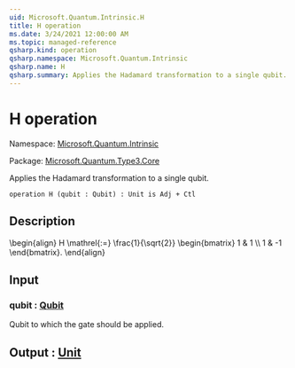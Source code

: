 ```yaml
---
uid: Microsoft.Quantum.Intrinsic.H
title: H operation
ms.date: 3/24/2021 12:00:00 AM
ms.topic: managed-reference
qsharp.kind: operation
qsharp.namespace: Microsoft.Quantum.Intrinsic
qsharp.name: H
qsharp.summary: Applies the Hadamard transformation to a single qubit.
---
```


# H operation

Namespace: [Microsoft.Quantum.Intrinsic](xref:Microsoft.Quantum.Intrinsic)

Package: [Microsoft.Quantum.Type3.Core](https://nuget.org/packages/Microsoft.Quantum.Type3.Core)


Applies the Hadamard transformation to a single qubit.

```qsharp
operation H (qubit : Qubit) : Unit is Adj + Ctl
```


## Description

\begin{align}H \mathrel{:=}\frac{1}{\sqrt{2}}\begin{bmatrix}1 & 1 \\\\1 & -1\end{bmatrix}.\end{align}

## Input

### qubit : [Qubit](xref:microsoft.quantum.lang-ref.qubit)

Qubit to which the gate should be applied.



## Output : [Unit](xref:microsoft.quantum.lang-ref.unit)

